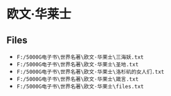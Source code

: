 # 欧文·华莱士

## Files

- `F:/5000G电子书\世界名著\欧文·华莱士\三海妖.txt`
- `F:/5000G电子书\世界名著\欧文·华莱士\圣地.txt`
- `F:/5000G电子书\世界名著\欧文·华莱士\洛杉矶的女人们.txt`
- `F:/5000G电子书\世界名著\欧文·华莱士\箴言.txt`
- `F:/5000G电子书\世界名著\欧文·华莱士\files.txt`
